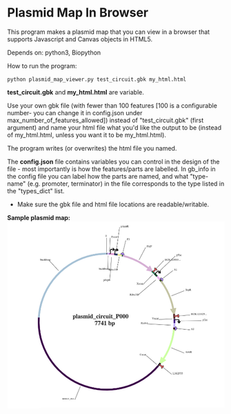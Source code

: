 # Plasmid Map In Browser

This program makes a plasmid map that you can view in a browser that supports Javascript and Canvas objects in HTML5.

Depends on: python3, Biopython

How to run the program:

```
python plasmid_map_viewer.py test_circuit.gbk my_html.html
```

**test_circuit.gbk** and **my_html.html** are variable.

Use your own gbk file (with fewer than 100 features [100 is a configurable number- you can change it in config.json under max_number_of_features_allowed]) instead of "test_circuit.gbk" (first argument) and name your html file what you'd like the output to be (instead of my_html.html, unless you want it to be my_html.html).

The program writes (or overwrites) the html file you named.

The **config.json** file contains variables you can control in the design of the file - most importantly is how the features/parts are labelled.
In gb_info in the config file you can label how the parts are named, and what "type-name" (e.g. promoter, terminator) in the file corresponds to the type listed in the "types_dict" list.



* Make sure the gbk file and html file locations are readable/writable.

**Sample plasmid map:**
![Sample Plasmid Map](/images/sample_img.png)










